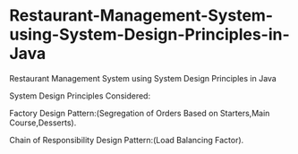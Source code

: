 # Restaurant-Management-System-using-System-Design-Principles-in-Java

Restaurant Management System using System Design Principles in Java

System Design Principles Considered:

Factory Design Pattern:(Segregation of Orders Based on Starters,Main Course,Desserts).

Chain of Responsibility Design Pattern:(Load Balancing Factor).


